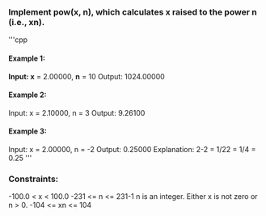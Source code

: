 <h3>Implement pow(x, n), which calculates x raised to the power n (i.e., xn).</h3>

 
'''cpp
<h4>Example 1:</h4>
<b>Input: x</b> = 2.00000, <b>n</b> = 10
Output: 1024.00000


<h4>Example 2:</h4>
Input: x = 2.10000, n = 3
Output: 9.26100

<h4>Example 3:</h4>
Input: x = 2.00000, n = -2
Output: 0.25000
Explanation: 2-2 = 1/22 = 1/4 = 0.25
 '''

<h3>Constraints:</h3>

-100.0 < x < 100.0
-231 <= n <= 231-1
n is an integer.
Either x is not zero or n > 0.
-104 <= xn <= 104
